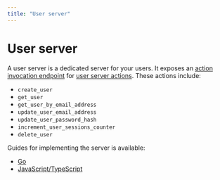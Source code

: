 ```yaml
---
title: "User server"
---
```


# User server

A user server is a dedicated server for your users. It exposes an [action invocation endpoint](/references/action-invocation-endpoint) for [user server actions](/references/user-server-actions). These actions include:

-   `create_user`
-   `get_user`
-   `get_user_by_email_address`
-   `update_user_email_address`
-   `update_user_password_hash`
-   `increment_user_sessions_counter`
-   `delete_user`

Guides for implementing the server is available:

-   [Go](/user-server/implement-with-go)
-   [JavaScript/TypeScript](/user-server/implement-with-javascript)

